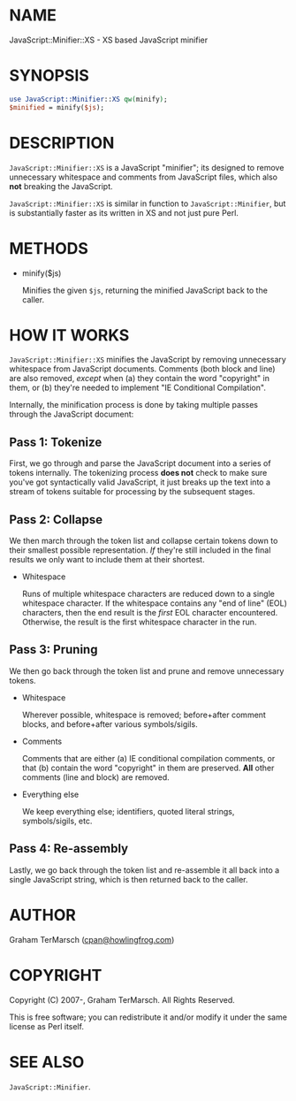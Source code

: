 # NAME

JavaScript::Minifier::XS - XS based JavaScript minifier

# SYNOPSIS

```perl
use JavaScript::Minifier::XS qw(minify);
$minified = minify($js);
```

# DESCRIPTION

`JavaScript::Minifier::XS` is a JavaScript "minifier"; its designed to remove
unnecessary whitespace and comments from JavaScript files, which also **not**
breaking the JavaScript.

`JavaScript::Minifier::XS` is similar in function to `JavaScript::Minifier`,
but is substantially faster as its written in XS and not just pure Perl.

# METHODS

- minify($js)

    Minifies the given `$js`, returning the minified JavaScript back to the
    caller.

# HOW IT WORKS

`JavaScript::Minifier::XS` minifies the JavaScript by removing unnecessary
whitespace from JavaScript documents.  Comments (both block and line) are also
removed, _except_ when (a) they contain the word "copyright" in them, or (b)
they're needed to implement "IE Conditional Compilation".

Internally, the minification process is done by taking multiple passes through
the JavaScript document:

## Pass 1: Tokenize

First, we go through and parse the JavaScript document into a series of tokens
internally.  The tokenizing process **does not** check to make sure you've got
syntactically valid JavaScript, it just breaks up the text into a stream of
tokens suitable for processing by the subsequent stages.

## Pass 2: Collapse

We then march through the token list and collapse certain tokens down to their
smallest possible representation.  _If_ they're still included in the final
results we only want to include them at their shortest.

- Whitespace

    Runs of multiple whitespace characters are reduced down to a single whitespace
    character.  If the whitespace contains any "end of line" (EOL) characters, then
    the end result is the _first_ EOL character encountered.  Otherwise, the
    result is the first whitespace character in the run.

## Pass 3: Pruning

We then go back through the token list and prune and remove unnecessary
tokens.

- Whitespace

    Wherever possible, whitespace is removed; before+after comment blocks, and
    before+after various symbols/sigils.

- Comments

    Comments that are either (a) IE conditional compilation comments, or that (b)
    contain the word "copyright" in them are preserved.  **All** other comments
    (line and block) are removed.

- Everything else

    We keep everything else; identifiers, quoted literal strings, symbols/sigils,
    etc.

## Pass 4: Re-assembly

Lastly, we go back through the token list and re-assemble it all back into a
single JavaScript string, which is then returned back to the caller.

# AUTHOR

Graham TerMarsch (cpan@howlingfrog.com)

# COPYRIGHT

Copyright (C) 2007-, Graham TerMarsch.  All Rights Reserved.

This is free software; you can redistribute it and/or modify it under the same
license as Perl itself.

# SEE ALSO

`JavaScript::Minifier`.
